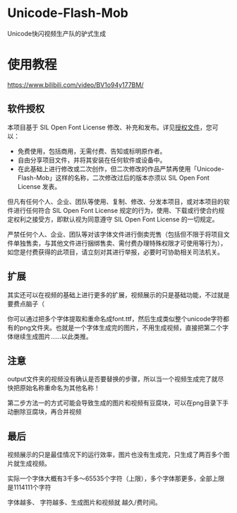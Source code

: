 # Unicode-Flash-Mob
Unicode快闪视频生产队的驴式生成

# 使用教程
https://www.bilibili.com/video/BV1o94y177BM/

## 软件授权
本项目基于 SIL Open Font License 修改、补充和发布。详见[授权文件](LICENSE.txt)，您可以：

- 免费使用，包括商用，无需付费、告知或标明原作者。
- 自由分享项目文件，并将其安装在任何软件或设备中。
- 在此基础上进行修改或二次创作，但二次修改的作品严禁再使用「Unicode-Flash-Mob」这样的名称，二次修改过后的版本亦须以 SIL Open Font License 发表。

但凡有任何个人、企业、团队等使用、复制、修改、分发本项目，或对本项目的软件进行任何符合 SIL Open Font License 规定的行为，使用、下载或行使合约规定权利之接受方，即默认视为同意遵守 SIL Open Font License 的一切规定。

严禁任何个人、企业、团队等对该字体文件进行倒卖兜售（包括但不限于将项目文件单独售卖，与其他文件进行捆绑售卖、需付费办理特殊权限才可使用等行为），如您是付费获得的此项目，请立刻对其进行举报，必要时可协助相关司法机关。


## 扩展
其实还可以在视频的基础上进行更多的扩展，视频展示的只是基础功能，不过就是要费点脑子（


你可以通过把多个字体提取和重命名成font.ttf，然后生成类似整个unicode字符都有的png文件夹。也就是一个字体生成完的图片，不用生成视频，直接把第二个字体继续生成图片……以此类推。

## 注意
outpu​t文件夹的视频没有确认是否要替换的步骤，所以当一个视频生成完了就尽快把原始名称重命名为其他名称！ ​


第二步方法一的方式可能会导致生成的图片和视频有豆腐块，可以在png目录下手动删除豆腐块，再合并视频

## 最后
视频展示的只是最佳情况下的运行效率，图片也没有生成完，只生成了两百​多个图​片就生成视频。


实际一个字体大概有3千多～​6553​5个字符（上限），多个字体那更多，全部上限是1114111个字符


字体越多、 字符越多、生成图片和视频就 越久/费时间。​


